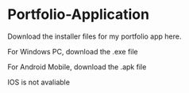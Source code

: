 # Portfolio-Application
Download the installer files for my portfolio app here.

For Windows PC, download the .exe file

For Android Mobile, download the .apk file

IOS is not avaliable
